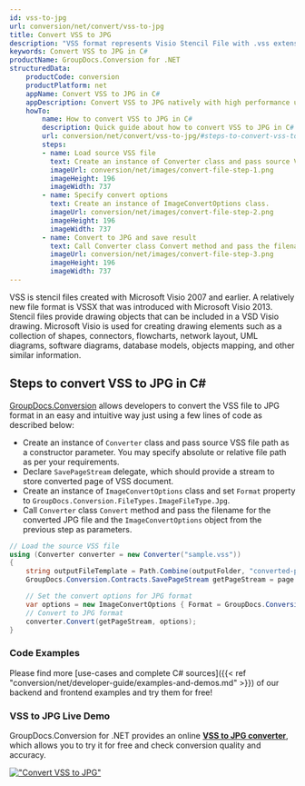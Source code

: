 ```yaml
---
id: vss-to-jpg
url: conversion/net/convert/vss-to-jpg
title: Convert VSS to JPG
description: "VSS format represents Visio Stencil File with .vss extension. Learn how to convert VSS to JPG file programmatically in C# language using GroupDocs.Conversion for .NET library."
keywords: Convert VSS to JPG in C#
productName: GroupDocs.Conversion for .NET
structuredData:
    productCode: conversion
    productPlatform: net
    appName: Convert VSS to JPG in C#
    appDescription: Convert VSS to JPG natively with high performance using C# language and server side GroupDocs.Conversion for .NET APIs, without the use of any software like Microsoft or Open Office.
    howTo:
        name: How to convert VSS to JPG in C# 
        description: Quick guide about how to convert VSS to JPG in C# with high performance and accuracy.
        url: conversion/net/convert/vss-to-jpg/#steps-to-convert-vss-to-jpg-in-c
        steps:
        - name: Load source VSS file 
          text: Create an instance of Converter class and pass source VSS file path as a constructor parameter. You may specify absolute or relative file path as per your requirements. 
          imageUrl: conversion/net/images/convert-file-step-1.png
          imageHeight: 196
          imageWidth: 737
        - name: Specify convert options 
          text: Create an instance of ImageConvertOptions class.
          imageUrl: conversion/net/images/convert-file-step-2.png
          imageHeight: 196
          imageWidth: 737
        - name: Convert to JPG and save result 
          text: Call Converter class Convert method and pass the filename for the converted HTML file and the ImageConvertOptions object from the previous step as parameters.
          imageUrl: conversion/net/images/convert-file-step-3.png
          imageHeight: 196
          imageWidth: 737
---
```


VSS is stencil files created with Microsoft Visio 2007 and earlier. A relatively new file format is VSSX that was introduced with Microsoft Visio 2013. Stencil files provide drawing objects that can be included in a VSD Visio drawing. Microsoft Visio is used for creating drawing elements such as a collection of shapes, connectors, flowcharts, network layout, UML diagrams, software diagrams, database models, objects mapping, and other similar information.

## Steps to convert VSS to JPG in C#

[GroupDocs.Conversion](https://products.groupdocs.com/conversion/net) allows developers to convert the VSS file to JPG format in an easy and intuitive way just using a few lines of code as described below:

* Create an instance of `Converter` class and pass source VSS file path as a constructor parameter. You may specify absolute or relative file path as per your requirements. 
* Declare `SavePageStream` delegate, which should provide a stream to store converted page of VSS document.
* Create an instance of `ImageConvertOptions` class and set `Format` property to `GroupDocs.Conversion.FileTypes.ImageFileType.Jpg`.
* Call `Converter` class `Convert` method and pass the filename for the converted JPG file and the `ImageConvertOptions` object from the previous step as parameters.

```csharp
// Load the source VSS file
using (Converter converter = new Converter("sample.vss"))
{
    string outputFileTemplate = Path.Combine(outputFolder, "converted-page-{0}.jpg");
    GroupDocs.Conversion.Contracts.SavePageStream getPageStream = page => new FileStream(string.Format(outputFileTemplate, page), FileMode.Create);

    // Set the convert options for JPG format
    var options = new ImageConvertOptions { Format = GroupDocs.Conversion.FileTypes.ImageFileType.Jpg };   
    // Convert to JPG format
    converter.Convert(getPageStream, options);
}
```

### Code Examples

Please find more [use-cases and complete C# sources]({{< ref "conversion/net/developer-guide/examples-and-demos.md" >}}) of our backend and frontend examples and try them for free!

### VSS to JPG Live Demo

GroupDocs.Conversion for .NET provides an online [**VSS to JPG converter**](https://products.groupdocs.app/conversion/vss-to-jpg), which allows you to try it for free and check conversion quality and accuracy.

[!["Convert VSS to JPG"](conversion/net/images/convert-to-jpg/convert-vss-to-jpg.png)](https://products.groupdocs.app/conversion/vss-to-jpg)